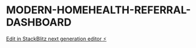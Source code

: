 # MODERN-HOMEHEALTH-REFERRAL-DASHBOARD

[Edit in StackBlitz next generation editor ⚡️](https://stackblitz.com/~/github.com/Huttonmills/MODERN-HOMEHEALTH-REFERRAL-DASHBOARD)